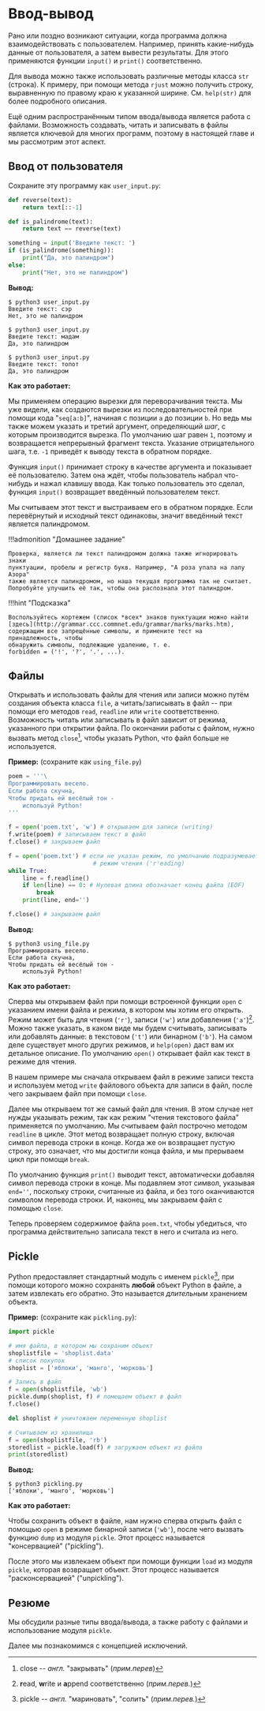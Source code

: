 # Ввод-вывод

Рано или поздно возникают ситуации, когда программа должна
взаимодействовать с пользователем. Например, принять какие-нибудь данные от
пользователя, а затем вывести результаты. Для этого применяются функции
`input()` и `print()` соответственно.

Для вывода можно также использовать различные методы класса `str` (строка).
К примеру, при помощи метода `rjust` можно получить строку,
выравненную по правому краю к указанной ширине. См. `help(str)` для более
подробного описания.

Ещё одним распространённым типом ввода/вывода является работа с файлами.
Возможность создавать, читать и записывать в файлы является ключевой для
многих программ, поэтому в настоящей главе и мы рассмотрим этот аспект.

## Ввод от пользователя

Сохраните эту программу как `user_input.py`:

```python
def reverse(text):
	return text[::-1]

def is_palindrome(text):
	return text == reverse(text)

something = input('Введите текст: ')
if (is_palindrome(something)):
	print("Да, это палиндром")
else:
	print("Нет, это не палиндром")
```

**Вывод:**

```
$ python3 user_input.py
Введите текст: сэр
Нет, это не палиндром

$ python3 user_input.py
Введите текст: мадам
Да, это палиндром

$ python3 user_input.py
Введите текст: топот
Да, это палиндром
```

**Как это работает:**

Мы применяем операцию вырезки для переворачивания текста. Мы уже видели,
как создаются вырезки из последовательностей при
помощи кода "`seq[a:b]`", начиная с позиции `a` до позиции `b`. Но
ведь мы также можем указать и третий аргумент, определяющий _шаг_, с
которым производится вырезка. По умолчанию шаг равен `1`, поэтому и
возвращается непрерывный фрагмент текста. Указание отрицательного шага, т.е.
`-1` приведёт к выводу текста в обратном порядке.

Функция `input()` принимает строку в качестве аргумента и показывает её
пользователю. Затем она ждёт, чтобы пользователь набрал что-нибудь и нажал
клавишу ввода. Как только пользователь это сделал, функция `input()`
возвращает введённый пользователем текст.

Мы считываем этот текст и выстраиваем его в обратном порядке. Если
перевёрнутый и исходный текст одинаковы, значит введённый текст является
палиндромом.

!!!admonition "Домашнее задание"

    Проверка, является ли текст палиндромом должна также игнорировать знаки
    пунктуации, пробелы и регистр букв. Например, "А роза упала на лапу Азора"
    также является палиндромом, но наша текущая программа так не считает.
    Попробуйте улучшить её так, чтобы она распознала этот палиндром.

!!!hint "Подсказка"

    Воспользуйтесь кортежем (список *всех* знаков пунктуации можно найти
    [здесь](http://grammar.ccc.commnet.edu/grammar/marks/marks.htm),
    содержащим все запрещённые символы, и примените тест на принадлежность, чтобы
    обнаружить символы, подлежащие удалению, т. е.
    forbidden = ('!', '?', '.', ...).

## Файлы

Открывать и использовать файлы для чтения или записи можно путём создания
объекта класса `file`, а читать/записывать в файл -- при помощи его методов
`read`, `readline` или `write` соответственно. Возможность читать или
записывать в файл зависит от режима, указанного при открытии файла.
По окончании работы с файлом, нужно вызвать метод `close`[^1], чтобы
указать Python, что файл больше не используется.

**Пример:** (сохраните как `using_file.py`)

```python
poem = '''\
Программировать весело.
Если работа скучна,
Чтобы придать ей весёлый тон -
	используй Python!
'''

f = open('poem.txt', 'w') # открываем для записи (writing)
f.write(poem) # записываем текст в файл
f.close() # закрываем файл

f = open('poem.txt') # если не указан режим, по умолчанию подразумевается
						# режим чтения ('r'eading)
while True:
	line = f.readline()
	if len(line) == 0: # Нулевая длина обозначает конец файла (EOF)
		break
	print(line, end='')

f.close() # закрываем файл
```

**Вывод:**

```
$ python3 using_file.py
Программировать весело.
Если работа скучна,
Чтобы придать ей весёлый тон -
	используй Python!
```

**Как это работает:**

Сперва мы открываем файл при помощи встроенной функции `open` с указанием
имени файла и режима, в котором мы хотим его открыть. Режим может быть для
чтения (`'r'`), записи (`'w'`) или добавления (`'a'`)[^2]. Можно
также указать, в каком виде мы будем считывать, записывать или добавлять
данные: в текстовом (`'t'`) или бинарном (`'b'`). На самом деле
существует много других режимов, и `help(open)` даст вам их детальное
описание. По умолчанию `open()` открывает файл как текст в режиме для
чтения.

В нашем примере мы сначала открываем файл в режиме записи текста и
используем метод `write` файлового объекта для записи в файл, после чего
закрываем файл при помощи `close`.

Далее мы открываем тот же самый файл для чтения. В этом случае нет нужды
указывать режим, так как режим "чтения текстового файла" применяется по
умолчанию. Мы считываем файл построчно методом `readline` в цикле. Этот
метод возвращает полную строку, включая символ перевода строки в конце.
Когда же он возвращает пустую строку, это означает, что мы достигли конца
файла, и мы прерываем цикл при помощи `break`.

По умолчанию функция `print()` выводит текст, автоматически добавляя
символ перевода строки в конце. Мы подавляем этот символ, указывая
`end=''`, поскольку строки, считанные из файла, и без того оканчиваются
символом перевода строки. И, наконец, мы закрываем файл с помощью `close`.

Теперь проверяем содержимое файла `poem.txt`, чтобы убедиться, что
программа действительно записала текст в него и считала из него.

## Pickle

Python предоставляет стандартный модуль с именем `pickle`[^3], при помощи
которого можно сохранять **любой** объект Python в файле, а затем извлекать его
обратно. Это называется _длительным_ хранением объекта.

**Пример:** (сохраните как `pickling.py`):

```python
import pickle

# имя файла, в котором мы сохраним объект
shoplistfile = 'shoplist.data'
# список покупок
shoplist = ['яблоки', 'манго', 'морковь']

# Запись в файл
f = open(shoplistfile, 'wb')
pickle.dump(shoplist, f) # помещаем объект в файл
f.close()

del shoplist # уничтожаем переменную shoplist

# Считываем из хранилища
f = open(shoplistfile, 'rb')
storedlist = pickle.load(f) # загружаем объект из файла
print(storedlist)
```

**Вывод:**

```
$ python3 pickling.py
['яблоки', 'манго', 'морковь']
```

**Как это работает:**

Чтобы сохранить объект в файле, нам нужно сперва открыть файл с помощью
`open` в режиме бинарной записи (`'wb'`), после чего вызвать функцию
`dump` из модуля `pickle`. Этот процесс называется "консервацией"
("pickling").

После этого мы извлекаем объект при помощи функции `load` из модуля
`pickle`, которая возвращает объект. Этот процесс называется
"расконсервацией" ("unpickling").

## Резюме

Мы обсудили разные типы ввода/вывода, а также работу с файлами и использование
модуля `pickle`.

Далее мы познакомимся с концепцией исключений.

[^1]: close -- _англ._ "закрывать" (_прим.перев_)
[^2]: **r**ead, **w**rite и **a**ppend соответственно (_прим.перев._)
[^3]: pickle -- _англ._ "мариновать", "солить" (_прим.перев._)
